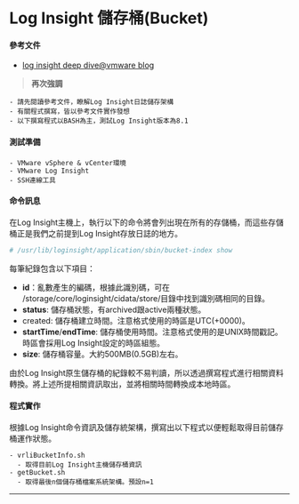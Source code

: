 # Log Insight 儲存桶(Bucket)


#### 參考文件
- [log insight deep dive@vmware blog](https://blogs.vmware.com/management/2020/05/vrealize-log-insight-index-partitions-and-variable-retention-deep-dive.html "請先閱讀")

> **再次強調**

    - 請先閱讀參考文件，瞭解Log Insight日誌儲存架構
    - 有關程式撰寫，皆以參考文件實作發想
    - 以下撰寫程式以BASH為主，測試Log Insight版本為8.1


#### 測試準備

    - VMware vSphere & vCenter環境
    - VMware Log Insight
    - SSH連線工具
 
#### 命令訊息

在Log Insight主機上，執行以下的命令將會列出現在所有的存儲桶，而這些存儲桶正是我們之前提到Log Insight存放日誌的地方。

```bash
# /usr/lib/loginsight/application/sbin/bucket-index show
```

每筆紀錄包含以下項目：

- **id**：亂數產生的編碼，根據此識別碼，可在
/storage/core/loginsight/cidata/store/目錄中找到識別碼相同的目錄。
- **status**: 儲存桶狀態，有archived跟active兩種狀態。
- created: 儲存桶建立時間。注意格式使用的時區是UTC(+0000)。
- **startTime**/**endTime**: 儲存桶使用時間。注意格式使用的是UNIX時間戳記。時區會採用Log Insight設定的時區組態。
- **size**: 儲存桶容量。大約500MB(0.5GB)左右。

由於Log Insight原生儲存桶的紀錄較不易判讀，所以透過撰寫程式進行相關資料轉換。將上述所提相關資訊取出，並將相關時間轉換成本地時區。

#### 程式實作

根據Log Insight命令資訊及儲存統架構，撰寫出以下程式以便輕鬆取得目前儲存桶運作狀態。

    - vrliBucketInfo.sh
      - 取得目前Log Insight主機儲存桶資訊 
    - getBucket.sh
      - 取得最後n個儲存桶檔案系統架構。預設n=1




-----


